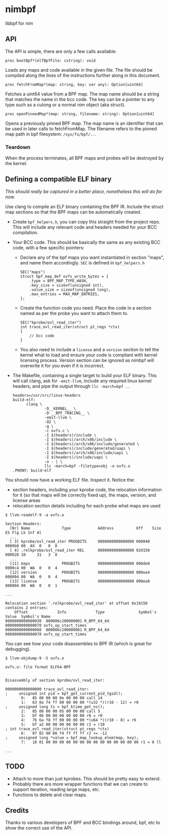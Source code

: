 # nimbpf
libbpf for nim

## API

The API is simple, there are only a few calls available:

`proc bootBpf*(elfBpfFile: cstring): void`

Loads any maps and code available in the given file. The file should be
compiled along the lines of the instructions further along in this document.

`proc fetchFromMap*(map: string, key: var any): Option[uint64]`

Fetches a uint64 value from a BPF map. The map name should be a string
that matches the name in the bcc code. The key can be a pointer to any type
such as a culong or a normal nim object (aka struct).

`proc openPinnedMap*(map: string, filename: string): Option[uint64]`

Opens a previously pinned BPF map. The map name is an identifier that can be
used in later calls to fetchFromMap. The filename refers to the pinned map
path in bpf filesystem: `/sys/fs/bpf/..`.

### Teardown

When the process terminates, all BPF maps and probes will be destroyed by the
kernel.

## Defining a compatible ELF binary

_This should really be captured in a better place, nonetheless this will do
for now._

Use clang to compile an ELF binary containing the BPF IR. Include the struct
map sections so that the BPF maps can be automatically created.

- Create `bpf_helpers.h`, you can copy this straight from the project repo.
  This will include any relevant code and headers needed for your BCC
  compilation.

- Your BCC code. This should be basically the same as any existing BCC code,
  with a few specific pointers:
  - Declare any of the bpf maps you want instantiated in section "maps", and
    name them accordingly. `SEC` is defined in `bpf_helpers.h`
    ```
    SEC("maps")
    struct bpf_map_def ovfs_write_bytes = {
        .type = BPF_MAP_TYPE_HASH,
        .key_size = sizeof(unsigned int),
        .value_size = sizeof(unsigned long),
        .max_entries = MAX_MAP_ENTRIES,
    };
    ```
  - Create the function code you need. Place the code in a section named as per
    the probe you want to attach them to.
    ```
    SEC("kprobe/ovl_read_iter")
    int trace_ovl_read_iter(struct pt_regs *ctx)
    {
        // bcc code
    }
    ```
  - You also need to include a `license` and a `version` section to tell the
    kernel what to load and ensure your code is compliant with kernel licensing
    process. Version section can be ignored as nimbpf will overwrite it for
    you even if it is incorrect.

- The Makefile, containing a single target to build your ELF binary. This will
  call clang, ask for `-emit-llvm`, include any required linux kernel headers,
  and pipe the output through `llc -march=bpf ..`
  ```
  headers=/usr/src/linux-headers
  build-elf:
        clang \
                -D__KERNEL__ \
                -D __BPF_TRACING__ \
                -emit-llvm \
                -O2 \
                -g \
                -c ovfs.c \
                -I $(headers)/include \
                -I $(headers)/arch/x86/include \
                -I $(headers)/arch/x86/include/generated \
                -I $(headers)/include/generated/uapi \
                -I $(headers)/arch/x86/include/uapi \
                -I $(headers)/include/uapi \
                -o - | \
                llc -march=bpf -filetype=obj -o ovfs.o
  .PHONY: build-elf
  ```

You should now have a working ELF file. Inspect it. Notice the:
- section headers, including your kprobe code, the relocation information for
  it (so that maps will be correctly fixed up), the maps, version, and license
  areas
- relocation section details including for each probe what maps are used

```
$ llvm-readelf-9 -a ovfs.o

Section Headers:
  [Nr] Name              Type            Address          Off    Size   ES Flg Lk Inf Al
  ...
  [ 3] kprobe/ovl_read_iter PROGBITS     0000000000000000 000040 0000b8 00  AX  0   0  8
  [ 4] .relkprobe/ovl_read_iter REL      0000000000000000 019150 000020 10     31   3  8
  ...
  [11] maps              PROGBITS        0000000000000000 000de0 0000c4 00  WA  0   0  4
  [12] version           PROGBITS        0000000000000000 000ea4 000004 00  WA  0   0  4
  [13] license           PROGBITS        0000000000000000 000ea8 000004 00  WA  0   0  1

...

Relocation section '.relkprobe/ovl_read_iter' at offset 0x19150 contains 2 entries:
    Offset             Info             Type               Symbol's Value  Symbol's Name
0000000000000038  000006c200000001 R_BPF_64_64            0000000000000070 ovfs_op_start_times
0000000000000088  000006c200000001 R_BPF_64_64            0000000000000070 ovfs_op_start_times
```

You can see how your code disassembles to BPF IR (which is great for
debugging).

```
$ llvm-objdump-9 -S ovfs.o

ovfs.o:	file format ELF64-BPF


Disassembly of section kprobe/ovl_read_iter:

0000000000000000 trace_ovl_read_iter:
;     unsigned int pid = bpf_get_current_pid_tgid();
       0:	85 00 00 00 0e 00 00 00	call 14
       1:	63 0a f4 ff 00 00 00 00	*(u32 *)(r10 - 12) = r0
;     unsigned long ts = bpf_ktime_get_ns();
       2:	85 00 00 00 05 00 00 00	call 5
       3:	bf 06 00 00 00 00 00 00	r6 = r0
       4:	7b 6a f8 ff 00 00 00 00	*(u64 *)(r10 - 8) = r6
       5:	bf a2 00 00 00 00 00 00	r2 = r10
; int trace_ovl_read_iter(struct pt_regs *ctx)
       6:	07 02 00 00 f4 ff ff ff	r2 += -12
;     unsigned long *value = bpf_map_lookup_elem(map, key);
       7:	18 01 00 00 00 00 00 00 00 00 00 00 00 00 00 00	r1 = 0 ll

...

```

## TODO

- Attach to more than just kprobes. This should be pretty easy to extend.
- Probably there are more wrapper functions that we can create to support
  iteration, reading large maps, etc.
- Functions to delete and clear maps.

## Credits

Thanks to various developers of BPF and BCC bindings around, bpf, etc to show
the correct use of the API.
